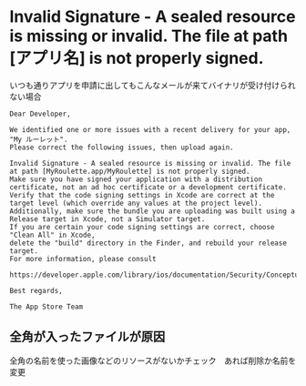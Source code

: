 <!--
title:   Invalid Signature - A sealed resource is missing or invalid. The file at path [アプリ名] is not properly signed.
tags:    Objective-C,Swift,Xcode
id:      b26e7abe6b89cfb2c1d4
private: false
-->
# Invalid Signature - A sealed resource is missing or invalid. The file at path [アプリ名] is not properly signed.

いつも通りアプリを申請に出してもこんなメールが来てバイナリが受け付けられない場合

```
Dear Developer,

We identified one or more issues with a recent delivery for your app, "My ルーレット". 
Please correct the following issues, then upload again.

Invalid Signature - A sealed resource is missing or invalid. The file at path [MyRoulette.app/MyRoulette] is not properly signed. 
Make sure you have signed your application with a distribution certificate, not an ad hoc certificate or a development certificate. 
Verify that the code signing settings in Xcode are correct at the target level (which override any values at the project level). 
Additionally, make sure the bundle you are uploading was built using a Release target in Xcode, not a Simulator target. 
If you are certain your code signing settings are correct, choose "Clean All" in Xcode, 
delete the "build" directory in the Finder, and rebuild your release target. 
For more information, please consult
 https://developer.apple.com/library/ios/documentation/Security/Conceptual/CodeSigningGuide/Introduction/Introduction.html

Best regards,

The App Store Team
```
## 全角が入ったファイルが原因
全角の名前を使った画像などのリソースがないかチェック　あれば削除か名前を変更